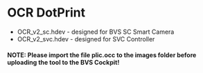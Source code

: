 # OCR DotPrint

- OCR_v2_sc.hdev - designed for BVS SC Smart Camera
- OCR_v2_svc.hdev - designed for SVC Controller


#### NOTE: Please import the file plic.occ to the images folder before uploading the tool to the BVS Cockpit!



